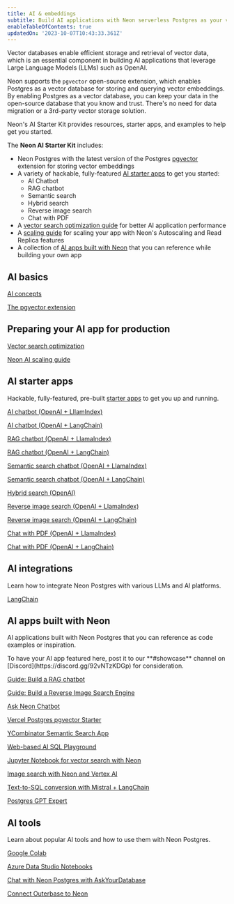 ```yaml
---
title: AI & embeddings
subtitle: Build AI applications with Neon serverless Postgres as your vector database
enableTableOfContents: true
updatedOn: '2023-10-07T10:43:33.361Z'
---
```


Vector databases enable efficient storage and retrieval of vector data, which is an essential component in building AI applications that leverage Large Language Models (LLMs) such as OpenAI.

Neon supports the `pgvector` open-source extension, which enables Postgres as a vector database for storing and querying vector embeddings. By enabling Postgres as a vector database, you can keep your data in the open-source database that you know and trust. There's no need for data migration or a 3rd-party vector storage solution.

Neon's AI Starter Kit provides resources, starter apps, and examples to help get you started.

<CTA title="Ship faster with Neon's AI Starter Kit" description="Sign up for Neon Postgres and get a headstart on your AI app.  Our starter apps and resources will help you get up and running qucikly." buttonText="Sign Up" buttonUrl="https://console.neon.tech/signup" />

The **Neon AI Starter Kit** includes:

- Neon Postgres with the latest version of the Postgres [pgvector](https://neon.tech/docs/extensions/pgvector) extension for storing vector embeddings
- A variety of hackable, fully-featured [AI starter apps](#ai-starter-apps) to get you started:
  - AI Chatbot
  - RAG chatbot
  - Semantic search
  - Hybrid search
  - Reverse image search
  - Chat with PDF
- A [vector search optimization guide](/docs/ai/ai-vector-search-optimization) for better AI application performance
- A [scaling guide](/docs/ai/ai-scale-with-neon) for scaling your app with Neon's Autoscaling and Read Replica features
- A collection of [AI apps built with Neon](#ai-apps-built-with-neon) that you can reference while building your own app

## AI basics

<DetailIconCards>

<a href="/docs/ai/ai-concepts" description="The basics of building AI applications with Postgres" icon="openai">AI concepts</a>

<a href="/docs/extensions/pgvector" description="Learn about the pgvector Postgres extension" icon="openai">The pgvector extension</a>

</DetailIconCards>

## Preparing your AI app for production

<DetailIconCards>

<a href="ai-vector-search-optimization" description="Optimize vector search for better application performance" icon="openai">Vector search optimization</a>

<a href="/docs/ai/ai-scale-with-neon" description="Scale your app with Neon's Autoscaling, Read Replica, and serverless driver features" icon="openai">Neon AI scaling guide</a>

</DetailIconCards>

## AI starter apps

Hackable, fully-featured, pre-built [starter apps](#ai-starter-apps) to get you up and running.

<DetailIconCards>

<a href="https://github.com/neondatabase/examples/tree/main/ai/llamaindex/chatbot-nextjs" description="A fully-featured, hackable Netx.js AI chatbot built with OpenAI and LlamaIndex" icon="github">AI chatbot (OpenAI + LllamIndex)</a>

<a href="https://github.com/neondatabase/examples/tree/main/ai/langchain/chatbot-nextjs" description="A fully-featured, hackable Netx.js AI chatbot built with OpenAI and LangChain" icon="github">AI chatbot (OpenAI + LangChain)</a>

<a href="https://github.com/neondatabase/examples/tree/main/ai/llamaindex/rag-nextjs" description="A fully-featured, hackable Next.js RAG chatbot built with OpenAI and LlamaIndex" icon="github">RAG chatbot (OpenAI + LlamaIndex)</a>

<a href="https://github.com/neondatabase/examples/tree/main/ai/langchain/rag-nextjs" description="A fully-featured, hackable Next.js RAG chatbot built with OpenAI and LangChain" icon="github">RAG chatbot (OpenAI + LangChain)</a>

<a href="https://github.com/neondatabase/examples/tree/main/ai/llamaindex/semantic-search-nextjs" description="A fully-featured, hackable Next.js Semantic Search chatbot built with OpenAI and LlamaIndex" icon="github">Semantic search chatbot (OpenAI + LlamaIndex)</a>

<a href="https://github.com/neondatabase/examples/tree/main/ai/langchain/semantic-search-nextjs" description="A fully-featured, hackable Next.js Semantic Search chatbot built with OpenAI and LangChain" icon="github">Semantic search chatbot (OpenAI + LangChain)</a>

<a href="https://github.com/neondatabase/examples/tree/main/ai/hybrid-search-nextjs" description="A full-featured, hackable Next.js Hybrid Search built with OpenAI" icon="github">Hybrid search (OpenAI)</a>

<a href="https://github.com/neondatabase/examples/tree/main/ai/llamaindex/reverse-image-search-nextjs" description="A fully-featured, hackable Next.js Reverse Image Search Engine built with OpenAI and LlamaIndex" icon="github">Reverse image search (OpenAI + LlamaIndex)</a>

<a href="https://github.com/neondatabase/examples/tree/main/ai/langchain/reverse-image-search-nextjs" description="A full-featured, hackable Next.js Reverse Image Search Engine built with OpenAI and LangChain" icon="github">Reverse image search (OpenAI + LangChain)</a>

<a href="https://github.com/neondatabase/examples/tree/main/ai/llamaindex/chat-with-pdf-nextjs" description="A fully-featured, hackable Next.js Chat with PDF chatbot built with OpenAI and LlamaIndex" icon="github">Chat with PDF (OpenAI + LlamaIndex)</a>

<a href="https://github.com/neondatabase/examples/tree/main/ai/langchain/chat-with-pdf-nextjs" description="A fully-featured, hackable Next.js Chat with PDF chatbot built with OpenAI and LangChain" icon="github">Chat with PDF (OpenAI + LangChain)</a>

</DetailIconCards>

## AI integrations

Learn how to integrate Neon Postgres with various LLMs and AI platforms.

<DetailIconCards>

<a href="/docs/ai/langchain" description="Learn how to use LangChain with OpenAI to create AI applications faster" icon="langchain">LangChain</a>

</DetailIconCards>

## AI apps built with Neon

AI applications built with Neon Postgres that you can reference as code examples or inspiration.

<Admonition type="note" title="Feature your app here">
To have your AI app featured here, post it to our **#showcase** channel on [Discord](https://discord.gg/92vNTzKDGp) for consideration.
</Admonition>

<DetailIconCards>

<a href="https://neon.tech/guides/chatbot-astro-postgres-llamaindex" description="Build a RAG chatbot in an Astro application with LlamaIndex and Postgres" icon="openai">Guide: Build a RAG chatbot</a>

<a href="https://neon.tech/guides/llamaindex-postgres-search-images" description="Using LlamaIndex with Postgres to Build your own Reverse Image Search Engine" icon="openai">Guide: Build a Reverse Image Search Engine</a>

<a href="https://github.com/neondatabase/ask-neon" description="An Ask Neon AI-powered chatbot built with pgvector" icon="github">Ask Neon Chatbot</a>

<a href="https://vercel.com/templates/next.js/postgres-pgvector" description="Enable vector similarity search with Vercel Postgres powered by Neon" icon="github">Vercel Postgres pgvector Starter</a>

<a href="https://github.com/neondatabase/yc-idea-matcher" description="YCombinator semantic search application" icon="github">YCombinator Semantic Search App</a>

<a href="https://github.com/neondatabase/postgres-ai-playground" description="An AI-enabled SQL playground application for natural language queries" icon="github">Web-based AI SQL Playground</a>

<a href="https://github.com/neondatabase/neon-vector-search-openai-notebooks" description="Jupyter Notebook for vector search with Neon, pgvector, and OpenAI" icon="github">Jupyter Notebook for vector search with Neon</a>

<a href="https://github.com/ItzCrazyKns/Neon-Image-Search" description="An image serch app built with Neon and Vertex AI" icon="github">Image search with Neon and Vertex AI</a>

<a href="https://github.com/mistralai/cookbook/blob/main/third_party/Neon/neon_text_to_sql.ipynb" description="A Text-to-SQL conversion app built with Mistral AI, Neon, and LangChain" icon="github">Text-to-SQL conversion with Mistral + LangChain</a>

<a href="https://neon.tech/blog/openais-gpt-store-is-live-create-and-publish-a-custom-postgres-gpt-expert" description="Blog + repo: Create and publish a custom Postgres GPT Expert using OpenAI's GPT" icon="openai">Postgres GPT Expert</a>

</DetailIconCards>

## AI tools

Learn about popular AI tools and how to use them with Neon Postgres.

<DetailIconCards>

<a href="/docs/ai/ai-google-colab" description="A cloud-based environment to write and execute Python code, perfect for machine learning and data science tasks" icon="openai">Google Colab</a>

<a href="/docs/ai/ai-azure-notebooks" description="A cloud-based Jupyter notebook service integrated with Azure Data Studio for creating, running, and sharing notebooks" icon="openai">Azure Data Studio Notebooks</a>

<a href="/docs/guides/askyourdatabase" description="Chat with your Neon Postgres database without writing SQL" icon="openai">Chat with Neon Postgres with AskYourDatabase</a>

<a href="/docs/guides/outerbase" description="Connect the AI-poweredd Outerbase client to your Neon project with the Neon Outerbase integration" icon="openai">Connect Outerbase to Neon</a>

</DetailIconCards>
